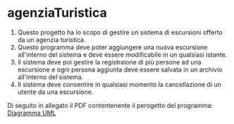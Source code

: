 # agenziaTuristica
1. Questo progetto ha lo scopo di gestire un sistema di escursioni offerto da un agenzia turistica.
2. Questo programma deve poter aggiungere una nuova escursione all'interno del sistema e deve essere modificabile in un qualsiasi istante.
3. Il sistema deve poi gestire la registraione di più persone ad una escursione e ogni persona aggiunta deve essere salvata in un archivio all'interno del sistema.
4. Il sistema deve consentire in qualsiasi momento la cancellazione di un utente da una escursione.

Di seguito in allegato il PDF contentenente il perogetto del programma:
<a href="https://drive.google.com/file/d/140uGtqJMgykoPXa-Xt0RakQdjNEw0FEm/view?usp=sharing" target="_blank">Diagramma UML</a>

